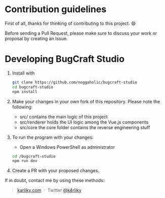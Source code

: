 # Contribution guidelines

First of all, thanks for thinking of contributing to this project. :smile:

Before sending a Pull Request, please make sure to discuss your work or proposal by creating an Issue.

# Developing BugCraft Studio

1. Install with

    ```sh
    git clone https://github.com/noggaholic/bugcraft-studio
    cd bugcraft-studio
    npm install
    ```

2. Make your changes in your own fork of this repository. Please note the following:

    - src/ contains the main logic of this project
    - src/renderer holds the UI logic among the Vue.js components
    - src/core the core folder contains the reverse engineering stuff

3. To run the program with your changes:

    - Open a Windows PowerShell as administrator
    ```sh
    cd /bugcraft-studio
    npm run dev
    ```

4. Create a PR with your proposed changes.

If in doubt, contact me by using these methods:
> [karliky.com](https://www.karliky.com) &nbsp;&middot;&nbsp;
> Twitter [@k4rliky](https://twitter.com/k4rliky)